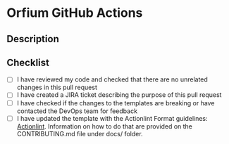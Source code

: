 # Orfium GitHub Actions

## Description

<!-- Write and explain of the changes introduced by this PR for the reviewers to fully understand or link the related JIRA ticket-->

## Checklist

<!-- Please check everything that applies: -->

- [ ] I have reviewed my code and checked that there are no unrelated changes in this pull request
- [ ] I have created a JIRA ticket describing the purpose of this pull request
- [ ] I have checked if the changes to the templates are breaking or have contacted the DevOps team for feedback
- [ ] I have updated the template with the Actionlint Format guidelines: [Actionlint](https://github.com/rhysd/actionlint#readme). Information on how to do that are provided on the CONTRIBUTING.md file under docs/ folder.